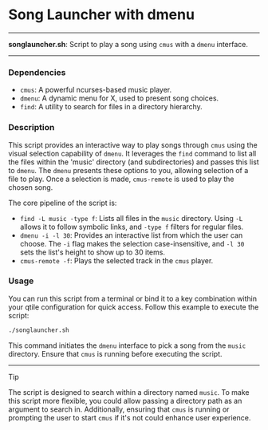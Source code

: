 # Song Launcher with dmenu

---

**songlauncher.sh**: Script to play a song using `cmus` with a `dmenu` interface.

---

### Dependencies

- `cmus`: A powerful ncurses-based music player.
- `dmenu`: A dynamic menu for X, used to present song choices.
- `find`: A utility to search for files in a directory hierarchy.

### Description

This script provides an interactive way to play songs through `cmus` using the visual selection capability of `dmenu`. It leverages the `find` command to list all the files within the 'music' directory (and subdirectories) and passes this list to `dmenu`. The `dmenu` presents these options to you, allowing selection of a file to play. Once a selection is made, `cmus-remote` is used to play the chosen song.

The core pipeline of the script is:
- `find -L music -type f`: Lists all files in the `music` directory. Using `-L` allows it to follow symbolic links, and `-type f` filters for regular files.
- `dmenu -i -l 30`: Provides an interactive list from which the user can choose. The `-i` flag makes the selection case-insensitive, and `-l 30` sets the list's height to show up to 30 items.
- `cmus-remote -f`: Plays the selected track in the `cmus` player.

### Usage

You can run this script from a terminal or bind it to a key combination within your qtile configuration for quick access. Follow this example to execute the script:

```sh
./songlauncher.sh
```

This command initiates the `dmenu` interface to pick a song from the `music` directory. Ensure that `cmus` is running before executing the script.

---

> [!TIP] 
> The script is designed to search within a directory named `music`. To make this script more flexible, you could allow passing a directory path as an argument to search in. Additionally, ensuring that `cmus` is running or prompting the user to start `cmus` if it's not could enhance user experience.